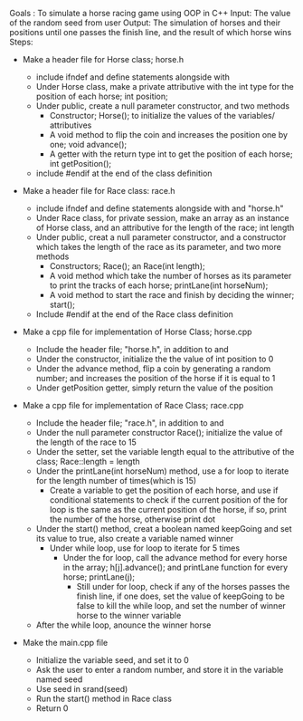 Goals : To simulate a horse racing game using OOP in C++
Input: The value of the random seed from user
Output: The simulation of horses and their positions until one passes the finish line, and the result of which horse wins
Steps:

- Make a header file for Horse class; horse.h
	- include ifndef and define statements alongside with <string>
	- Under Horse class, make a private attributive with the int type for the position of each horse; int position;
	- Under public, create a null parameter constructor, and two methods
		- Constructor; Horse(); to initialize the values of the variables/ attributives
		- A void method to flip the coin and increases the position one by one; void advance();
		- A getter with the return type int to get the position of each horse; int getPosition();
	- include #endif at the end of the class definition

- Make a header file for Race class: race.h
	- include ifndef and define statements alongside with <string> and "horse.h" 
	- Under Race class, for private session, make an array as an instance of Horse class, and an attributive for the length of the race; int length
	- Under public, creat a null parameter constructor, and a constructor which takes the length of the race as its parameter, and two more methods
		- Constructors; Race(); an Race(int length);
		- A void method which take the number of horses as its parameter to print the tracks of each horse; printLane(int horseNum);
		- A void method to start the race and finish by deciding the winner; start();
	- Include #endif at the end of the Race class definition

- Make a cpp file for implementation of Horse Class; horse.cpp
	- Include the header file; "horse.h", in addition to <string> and <iostream>
	- Under the constructor, initialize the the value of int position to 0
	- Under the advance method, flip a coin by generating a random number; and increases the position of the horse if it is equal to 1
	- Under getPosition getter, simply return the value of the position

- Make a cpp file for implementation of Race Class; race.cpp
	- Include the header file; "race.h", in addition to <string> and <iostream>
	- Under the null parameter constructor Race(); initialize the value of the length of the race to 15
	- Under the setter, set the variable length equal to the attributive of the class; Race::length = length
	- Under the printLane(int horseNum) method, use a for loop to iterate for the length number of times(which is 15)
		- Create a variable to get the position of each horse, and use if conditional statements to check if the current position of the for loop
	is the same as the current position of the horse, if so, print the number of the horse, otherwise print dot
	-  Under the start() method, creat a boolean named keepGoing and set its value to true, also create a variable named winner
		- Under while loop, use for loop to iterate for 5 times
			- Under the for loop, call the advance method for every horse in the array; h[j].advance(); and printLane function for every horse; printLane(j);
				- Still under for loop, check if any of the horses passes the finish line, if one does, set the value of keepGoing to be false		 to kill the while loop, and set the number of winner horse to the winner variable 
	- After the while loop, anounce the winner horse

- Make the main.cpp file 
	- Initialize the variable seed, and set it to 0
	- Ask the user to enter a random number, and store it in the variable named seed
	- Use seed in srand(seed)
	- Run the start() method in Race class
	- Return 0
